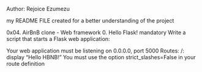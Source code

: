 Author: Rejoice Ezumezu

my README FILE created for a better understanding of the project

0x04. AirBnB clone - Web framework
0. Hello Flask!
mandatory
Write a script that starts a Flask web application:

Your web application must be listening on 0.0.0.0, port 5000
Routes:
/: display “Hello HBNB!”
You must use the option strict_slashes=False in your route definition

